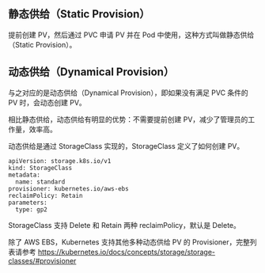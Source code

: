## 静态供给（Static Provision）

提前创建 PV，然后通过 PVC 申请 PV 并在 Pod 中使用，这种方式叫做静态供给（Static Provision）。

## 动态供给（Dynamical Provision）

与之对应的是动态供给（Dynamical Provision），即如果没有满足 PVC 条件的 PV 时，会动态创建 PV。

相比静态供给，动态供给有明显的优势：不需要提前创建 PV，减少了管理员的工作量，效率高。

动态供给是通过 StorageClass 实现的，StorageClass 定义了如何创建 PV。

```
apiVersion: storage.k8s.io/v1
kind: StorageClass
metadata:
  name: standard
provisioner: kubernetes.io/aws-ebs
reclaimPolicy: Retain
parameters:
  type: gp2
```

StorageClass 支持 Delete 和 Retain 两种 reclaimPolicy，默认是 Delete。

除了 AWS EBS，Kubernetes 支持其他多种动态供给 PV 的 Provisioner，完整列表请参考 https://kubernetes.io/docs/concepts/storage/storage-classes/#provisioner